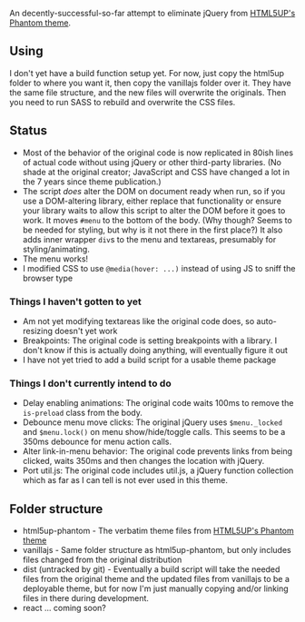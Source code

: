 An decently-successful-so-far attempt to eliminate jQuery from
[HTML5UP's Phantom theme](https://html5up.net/phantom).

## Using

I don't yet have a build function setup yet. For now, just copy the
html5up folder to where you want it, then copy the vanillajs folder
over it. They have the same file structure, and the new files will
overwrite the originals. Then you need to run SASS to rebuild and
overwrite the CSS files.

## Status

- Most of the behavior of the original code is now replicated in 80ish lines of actual code without using jQuery or other third-party libraries. (No shade at the original creator; JavaScript and CSS have changed a lot in the 7 years since theme publication.)
- The script _does_ alter the DOM on document ready when run, so if you use a DOM-altering library, either replace that functionality or ensure your library waits to allow this script to alter the DOM before it goes to work. It moves `#menu` to the bottom of the body. (Why though? Seems to be needed for styling, but why is it not there in the first place?) It also adds inner wrapper `div`s to the menu and textareas, presumably for styling/animating.
- The menu works!
- I modified CSS to
  use `@media(hover: ...)` instead of using JS to sniff the browser
  type

### Things I haven't gotten to yet

- Am not yet modifying textareas like the original code
  does, so auto-resizing doesn't yet work
- Breakpoints: The original code is setting breakpoints with a
  library. I don't know if this is actually doing anything, will
  eventually figure it out
- I have not yet tried to
  add a build script for a usable theme package

### Things I don't currently intend to do

- Delay enabling animations: The original code waits 100ms to remove the `is-preload` class from the body.
- Debounce menu move clicks: The original jQuery uses `$menu._locked` and `$menu.lock()` on menu show/hide/toggle calls. This seems to be a 350ms debounce for menu action calls.
- Alter link-in-menu behavior: The original code prevents links from being clicked, waits 350ms and then changes the location with jQuery.
- Port util.js: The original code includes util.js, a jQuery function collection which as far as I can tell is not ever used in this theme.

## Folder structure

- html5up-phantom - The verbatim theme files from [HTML5UP's Phantom
  theme](https://html5up.net/phantom)
- vanillajs - Same folder
  structure as html5up-phantom, but only includes files changed from
  the original distribution
- dist (untracked by git) - Eventually a
  build script will take the needed files from the original theme and
  the updated files from vanillajs to be a deployable theme, but for
  now I'm just manually copying and/or linking files in there during
  development.
- react ... coming soon?
